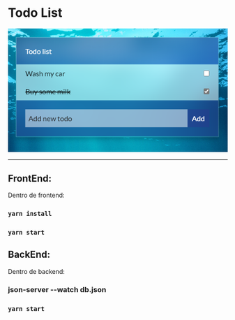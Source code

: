 # Todo List

<center>
  <img src="./frontend/docs/screenshot.png" />
</center>

---

## FrontEnd:
Dentro de frontend:
### `yarn install`
### `yarn start`

## BackEnd:
Dentro de backend:
### json-server --watch db.json
### `yarn start`

